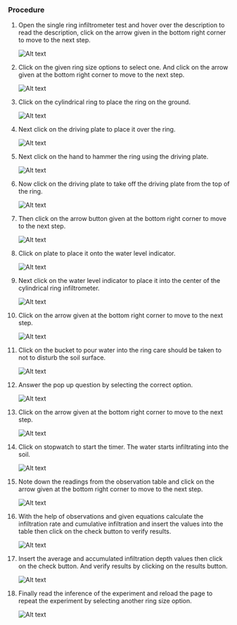 ### Procedure

1. Open the single ring infiltrometer test and hover over the description to read the description, click on the arrow given in the bottom right corner to move to the next step.

   ![Alt text](images/1.png)

2. Click on the given ring size options to select one. And click on the arrow given at the bottom right corner to move to the next step.

   ![Alt text](images/2.PNG)

3. Click on the cylindrical ring to place the ring on the ground.

   ![Alt text](images/3.png)

4. Next click on the driving plate to place it over the ring.

   ![Alt text](images/4.png)

5. Next click on the hand to hammer the ring using the driving plate.

   ![Alt text](images/5.png)

6. Now click on the driving plate to take off the driving plate from the top of the ring.

   ![Alt text](images/6.PNG)

7. Then click on the arrow button given at the bottom right corner to move to the next step.

   ![Alt text](images/7.PNG)

8. Click on plate to place it onto the water level indicator.

   ![Alt text](images/8.PNG)

9. Next click on the water level indicator to place it into the center of the cylindrical ring infiltrometer.

   ![Alt text](images/9.PNG)

10. Click on the arrow given at the bottom right corner to move to the next step.

    ![Alt text](images/10.PNG)

11. Click on the bucket to pour water into the ring care should be taken to not to disturb the soil surface.

    ![Alt text](images/11.PNG)

12. Answer the pop up question by selecting the correct option.

    ![Alt text](images/12.PNG)

13. Click on the arrow given at the bottom right corner to move to the next step.

    ![Alt text](images/13.PNG)

14. Click on stopwatch to start the timer. The water starts infiltrating into the soil.

    ![Alt text](images/14.PNG)

15. Note down the readings from the observation table and click on the arrow given at the bottom right corner to move to the next step.

    ![Alt text](images/15.PNG)

16. With the help of observations and given equations calculate the infiltration rate and cumulative infiltration and insert the values into the table then click on the check button to verify results.

    ![Alt text](images/16.PNG)

17. Insert the average and accumulated infiltration depth values then click on the check button. And verify results by clicking on the results button.

    ![Alt text](images/17.PNG)

18. Finally read the inference of the experiment and reload the page to repeat the experiment by selecting another ring size option.

    ![Alt text](images/18.PNG)
